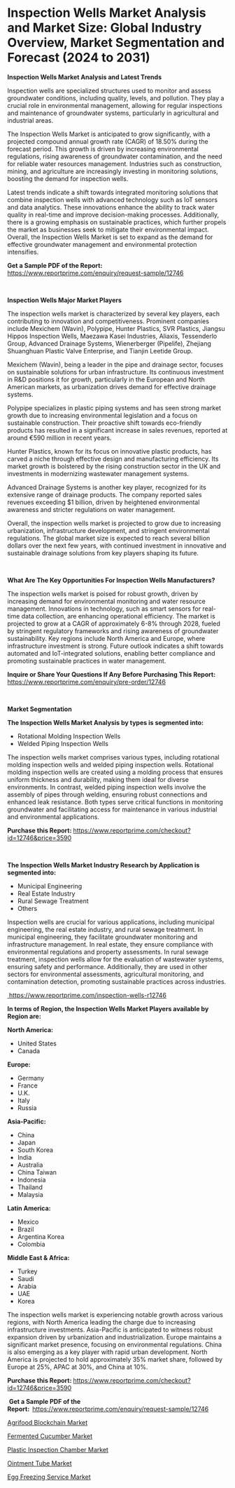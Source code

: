 <p><h1>Inspection Wells Market Analysis and Market Size: Global Industry Overview, Market Segmentation and Forecast (2024 to 2031)</h1></p><p><strong>Inspection Wells Market Analysis and Latest Trends</strong></p>
<p><p>Inspection wells are specialized structures used to monitor and assess groundwater conditions, including quality, levels, and pollution. They play a crucial role in environmental management, allowing for regular inspections and maintenance of groundwater systems, particularly in agricultural and industrial areas.</p><p>The Inspection Wells Market is anticipated to grow significantly, with a projected compound annual growth rate (CAGR) of 18.50% during the forecast period. This growth is driven by increasing environmental regulations, rising awareness of groundwater contamination, and the need for reliable water resources management. Industries such as construction, mining, and agriculture are increasingly investing in monitoring solutions, boosting the demand for inspection wells.</p><p>Latest trends indicate a shift towards integrated monitoring solutions that combine inspection wells with advanced technology such as IoT sensors and data analytics. These innovations enhance the ability to track water quality in real-time and improve decision-making processes. Additionally, there is a growing emphasis on sustainable practices, which further propels the market as businesses seek to mitigate their environmental impact. Overall, the Inspection Wells Market is set to expand as the demand for effective groundwater management and environmental protection intensifies.</p></p>
<p><strong>Get a Sample PDF of the Report:&nbsp;</strong> <a href="https://www.reportprime.com/enquiry/request-sample/12746">https://www.reportprime.com/enquiry/request-sample/12746</a></p>
<p>&nbsp;</p>
<p><strong>Inspection Wells Major Market Players</strong></p>
<p><p>The inspection wells market is characterized by several key players, each contributing to innovation and competitiveness. Prominent companies include Mexichem (Wavin), Polypipe, Hunter Plastics, SVR Plastics, Jiangsu Hippos Inspection Wells, Maezawa Kasei Industries, Aliaxis, Tessenderlo Group, Advanced Drainage Systems, Wienerberger (Pipelife), Zhejiang Shuanghuan Plastic Valve Enterprise, and Tianjin Leetide Group.</p><p>Mexichem (Wavin), being a leader in the pipe and drainage sector, focuses on sustainable solutions for urban infrastructure. Its continuous investment in R&D positions it for growth, particularly in the European and North American markets, as urbanization drives demand for effective drainage systems.</p><p>Polypipe specializes in plastic piping systems and has seen strong market growth due to increasing environmental legislation and a focus on sustainable construction. Their proactive shift towards eco-friendly products has resulted in a significant increase in sales revenues, reported at around €590 million in recent years.</p><p>Hunter Plastics, known for its focus on innovative plastic products, has carved a niche through effective design and manufacturing efficiency. Its market growth is bolstered by the rising construction sector in the UK and investments in modernizing wastewater management systems.</p><p>Advanced Drainage Systems is another key player, recognized for its extensive range of drainage products. The company reported sales revenues exceeding $1 billion, driven by heightened environmental awareness and stricter regulations on water management.</p><p>Overall, the inspection wells market is projected to grow due to increasing urbanization, infrastructure development, and stringent environmental regulations. The global market size is expected to reach several billion dollars over the next few years, with continued investment in innovative and sustainable drainage solutions from key players shaping its future.</p></p>
<p>&nbsp;</p>
<p><strong>What Are The Key Opportunities For Inspection Wells Manufacturers?</strong></p>
<p><p>The inspection wells market is poised for robust growth, driven by increasing demand for environmental monitoring and water resource management. Innovations in technology, such as smart sensors for real-time data collection, are enhancing operational efficiency. The market is projected to grow at a CAGR of approximately 6-8% through 2028, fueled by stringent regulatory frameworks and rising awareness of groundwater sustainability. Key regions include North America and Europe, where infrastructure investment is strong. Future outlook indicates a shift towards automated and IoT-integrated solutions, enabling better compliance and promoting sustainable practices in water management.</p></p>
<p><strong>Inquire or Share Your Questions If Any Before Purchasing This Report:</strong> <a href="https://www.reportprime.com/enquiry/pre-order/12746">https://www.reportprime.com/enquiry/pre-order/12746</a></p>
<p>&nbsp;</p>
<p><strong>Market Segmentation</strong></p>
<p><strong>The Inspection Wells Market Analysis by types is segmented into:</strong></p>
<p><ul><li>Rotational Molding Inspection Wells</li><li>Welded Piping Inspection Wells</li></ul></p>
<p><p>The inspection wells market comprises various types, including rotational molding inspection wells and welded piping inspection wells. Rotational molding inspection wells are created using a molding process that ensures uniform thickness and durability, making them ideal for diverse environments. In contrast, welded piping inspection wells involve the assembly of pipes through welding, ensuring robust connections and enhanced leak resistance. Both types serve critical functions in monitoring groundwater and facilitating access for maintenance in various industrial and environmental applications.</p></p>
<p><strong>Purchase this Report:&nbsp;</strong><a href="https://www.reportprime.com/checkout?id=12746&price=3590">https://www.reportprime.com/checkout?id=12746&price=3590</a></p>
<p>&nbsp;</p>
<p><strong>The Inspection Wells Market Industry Research by Application is segmented into:</strong></p>
<p><ul><li>Municipal Engineering</li><li>Real Estate Industry</li><li>Rural Sewage Treatment</li><li>Others</li></ul></p>
<p><p>Inspection wells are crucial for various applications, including municipal engineering, the real estate industry, and rural sewage treatment. In municipal engineering, they facilitate groundwater monitoring and infrastructure management. In real estate, they ensure compliance with environmental regulations and property assessments. In rural sewage treatment, inspection wells allow for the evaluation of wastewater systems, ensuring safety and performance. Additionally, they are used in other sectors for environmental assessments, agricultural monitoring, and contamination detection, promoting sustainable practices across industries.</p></p>
<p><a href="https://www.reportprime.com/inspection-wells-r12746">&nbsp;https://www.reportprime.com/inspection-wells-r12746</a></p>
<p><strong>In terms of Region, the Inspection Wells Market Players available by Region are:</strong></p>
<p>
    <p> <strong> North America: </strong>
        <ul>
            <li>United States</li>
            <li>Canada</li>
        </ul>
        </p> 
    <p> <strong> Europe: </strong>
        <ul>
            <li>Germany</li>
            <li>France</li>
            <li>U.K.</li>
            <li>Italy</li>
            <li>Russia</li>
        </ul>
        </p> 
    <p> <strong> Asia-Pacific: </strong>
        <ul>
            <li>China</li>
            <li>Japan</li>
            <li>South Korea</li>
            <li>India</li>
            <li>Australia</li>
            <li>China Taiwan</li>
            <li>Indonesia</li>
            <li>Thailand</li>
            <li>Malaysia</li>
        </ul>
        </p> 
    <p> <strong> Latin America: </strong>
        <ul>
            <li>Mexico</li>
            <li>Brazil</li>
            <li>Argentina Korea</li>
            <li>Colombia</li>
        </ul>
        </p> 
    <p> <strong> Middle East & Africa: </strong>
        <ul>
            <li>Turkey</li>
            <li>Saudi</li>
            <li>Arabia</li>
            <li>UAE</li>
            <li>Korea</li>
        </ul>
    </p>
    </p>
<p><p>The inspection wells market is experiencing notable growth across various regions, with North America leading the charge due to increasing infrastructure investments. Asia-Pacific is anticipated to witness robust expansion driven by urbanization and industrialization. Europe maintains a significant market presence, focusing on environmental regulations. China is also emerging as a key player with rapid urban development. North America is projected to hold approximately 35% market share, followed by Europe at 25%, APAC at 30%, and China at 10%.</p></p>
<p><strong>Purchase this Report: </strong><a href="https://www.reportprime.com/checkout?id=12746&price=3590">https://www.reportprime.com/checkout?id=12746&price=3590</a></p>
<p>&nbsp;<strong>Get a Sample PDF of the Report:&nbsp;&nbsp;</strong><a href="https://www.reportprime.com/enquiry/request-sample/12746">https://www.reportprime.com/enquiry/request-sample/12746</a></p>
<p><strong></strong></p>
<p><p><a href="https://www.linkedin.com/pulse/agrifood-blockchain-market-outlook-share-analysis-growth-trends-q0zqc?trackingId=8F9JKh1SQimA0naCLTELLg%3D%3D">Agrifood Blockchain Market</a></p><p><a href="https://issuu.com/reportprime-2/docs/fermented-cucumber-market-size-2030_e9051990e24b7f">Fermented Cucumber Market</a></p><p><a href="https://github.com/Fyuu345/Market-Research-Report-List-1/blob/main/plastic-inspection-chamber-market.md">Plastic Inspection Chamber Market</a></p><p><a href="https://medium.com/@garyshaw626/ointment-tube-market-a-global-and-regional-analysis-focus-on-region-country-level-analysis-a60d0accc2ef">Ointment Tube Market</a></p><p><a href="https://medium.com/@stephaniewynterk14/egg-freezing-service-market-global-market-insights-and-regional-analysis-2024-2031-996a77af2e61">Egg Freezing Service Market</a></p></p>